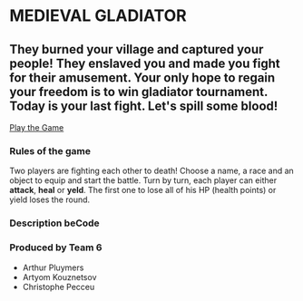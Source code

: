 # MEDIEVAL GLADIATOR
## They burned your village and captured your people! They enslaved you and made you fight for their amusement. Your only hope to regain your freedom is to win gladiator tournament. Today is your last fight. Let's spill some blood!
[Play the Game](https://arti-art.github.io/js-rpg/)

### Rules of the game
Two players are fighting each other to death!
Choose a name, a race and an object to equip and start the battle.
Turn by turn, each player can either **attack**, **heal** or **yeld**.
The first one to lose all of his HP (health points) or yield loses the round.

### Description beCode

### Produced by Team 6
+ Arthur Pluymers
+ Artyom Kouznetsov
+ Christophe Pecceu